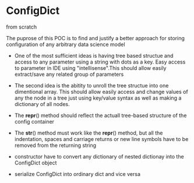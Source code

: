 # ConfigDict
from scratch

The puprose of this POC is to find and justify a better approach for storing configuration of any arbitrary data science model

- One of the most sufficient ideas is having tree based structue and access to any parameter using a string with dots as a key. Easy access to parameter in IDE using "intellisense".This should allow easily extract/save any related group of parameters

- The second idea is the abitity to unroll the tree structue into one dimentional array. This should allow easily access and change values of any the node in a tree just using key/value syntax as well as making a dictionary of all nodes.

- The __repr__() method should reflect the actuall tree-based structure of the config container

- The __str__() method must work like the __repr__() method, but all the indentation, spaces and carriage returns or new line symbols have to be removed from the returning string

- constructor have to convert any dictionary of nested dictionay into the ConfigDict object 
- serialize ConfigDict into ordinary dict and vice versa
